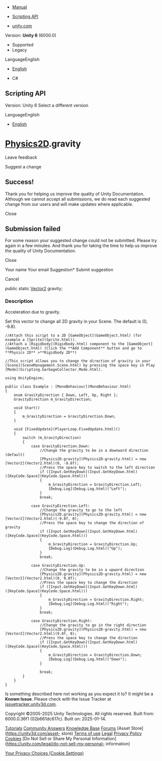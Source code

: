[ ]()

  * [Manual](../Manual/index.html)
  * [Scripting API](../ScriptReference/index.html)

  * [unity.com](https://unity.com/)

Version: **Unity 6** (6000.0)

  * Supported
  * Legacy

LanguageEnglish

  * [English]()

  * C#

[ ](https://docs.unity3d.com)

## Scripting API

Version: Unity 6 Select a different version

LanguageEnglish

  * [English]()

#  [Physics2D](Physics2D.html).gravity

Leave feedback

Suggest a change

## Success!

Thank you for helping us improve the quality of Unity Documentation. Although
we cannot accept all submissions, we do read each suggested change from our
users and will make updates where applicable.

Close

## Submission failed

For some reason your suggested change could not be submitted. Please <a>try
again</a> in a few minutes. And thank you for taking the time to help us
improve the quality of Unity Documentation.

Close

Your name Your email Suggestion* Submit suggestion

Cancel

[ ]()

public static [Vector2](Vector2.html) gravity;

### Description

Acceleration due to gravity.

Set this vector to change all 2D gravity in your Scene. The default is (0,
-9.8).

    
    
    //Attach this script to a 2D [GameObject](GameObject.html) (for example a [Sprite](Sprite.html)).
    //Attach a [Rigidbody](Rigidbody.html) component to the [GameObject](GameObject.html) (Click the **Add Component** button and go to **Physics 2D** >**Rigidbody 2D**)  
      
    //This script allows you to change the direction of gravity in your [Scene](SceneManagement.Scene.html) by pressing the space key in Play [Mode](Scripting.GarbageCollector.Mode.html).  
      
    using UnityEngine;  
      
    public class Example : [MonoBehaviour](MonoBehaviour.html)
    {
        enum GravityDirection { Down, Left, Up, Right };
        GravityDirection m_GravityDirection;  
      
        void Start()
        {
            m_GravityDirection = GravityDirection.Down;
        }  
      
        void [FixedUpdate](PlayerLoop.FixedUpdate.html)()
        {
            switch (m_GravityDirection)
            {
                case GravityDirection.Down:
                    //Change the gravity to be in a downward direction (default)
                    [Physics2D.gravity](Physics2D-gravity.html) = new [Vector2](Vector2.html)(0, -9.8f);
                    //Press the space key to switch to the left direction
                    if ([Input.GetKeyDown](Input.GetKeyDown.html)([KeyCode.Space](KeyCode.Space.html)))
                    {
                        m_GravityDirection = GravityDirection.Left;
                        [Debug.Log](Debug.Log.html)("Left");
                    }
                    break;  
      
                case GravityDirection.Left:
                    //Change the gravity to go to the left
                    [Physics2D.gravity](Physics2D-gravity.html) = new [Vector2](Vector2.html)(-9.8f, 0);
                    //Press the space key to change the direction of gravity
                    if ([Input.GetKeyDown](Input.GetKeyDown.html)([KeyCode.Space](KeyCode.Space.html)))
                    {
                        m_GravityDirection = GravityDirection.Up;
                        [Debug.Log](Debug.Log.html)("Up");
                    }
                    break;  
      
                case GravityDirection.Up:
                    //Change the gravity to be in a upward direction
                    [Physics2D.gravity](Physics2D-gravity.html) = new [Vector2](Vector2.html)(0, 9.8f);
                    //Press the space key to change the direction
                    if ([Input.GetKeyDown](Input.GetKeyDown.html)([KeyCode.Space](KeyCode.Space.html)))
                    {
                        m_GravityDirection = GravityDirection.Right;
                        [Debug.Log](Debug.Log.html)("Right");
                    }
                    break;  
      
                case GravityDirection.Right:
                    //Change the gravity to go in the right direction
                    [Physics2D.gravity](Physics2D-gravity.html) = new [Vector2](Vector2.html)(9.8f, 0);
                    //Press the space key to change the direction
                    if ([Input.GetKeyDown](Input.GetKeyDown.html)([KeyCode.Space](KeyCode.Space.html)))
                    {
                        m_GravityDirection = GravityDirection.Down;
                        [Debug.Log](Debug.Log.html)("Down");
                    }  
      
                    break;
            }
        }
    }
    

Is something described here not working as you expect it to? It might be a
**Known Issue**. Please check with the Issue Tracker at
[issuetracker.unity3d.com](https://issuetracker.unity3d.com).

Copyright ©2005-2025 Unity Technologies. All rights reserved. Built from:
6000.0.36f1 (02b661dc617c). Built on: 2025-01-14.

[Tutorials](https://unity3d.com/learn) [Community
Answers](https://answers.unity3d.com) [Knowledge
Base](https://support.unity3d.com/hc/en-us)
[Forums](https://forum.unity3d.com) [Asset Store](https://unity3d.com/asset-
store) [Terms of use](https://docs.unity3d.com/Manual/TermsOfUse.html)
[Legal](https://unity.com/legal) [Privacy
Policy](https://unity.com/legal/privacy-policy)
[Cookies](https://unity.com/legal/cookie-policy) [Do Not Sell or Share My
Personal Information](https://unity.com/legal/do-not-sell-my-personal-
information)

[Your Privacy Choices (Cookie Settings)](javascript:void\(0\);)

